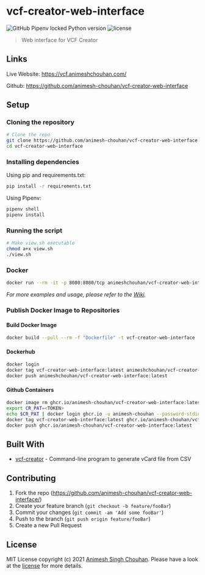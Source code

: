 # vcf-creator-web-interface

![GitHub Pipenv locked Python version](https://img.shields.io/github/pipenv/locked/python-version/animesh-chouhan/vcf-creator-web-interface)
![license](https://img.shields.io/github/license/animesh-chouhan/vcf-creator-web-interface)

> Web interface for VCF Creator

## Links

Live Website: https://vcf.animeshchouhan.com/

Github: https://github.com/animesh-chouhan/vcf-creator-web-interface

## Setup

### Cloning the repository

```sh
# Clone the repo
git clone https://github.com/animesh-chouhan/vcf-creator-web-interface.git
cd vcf-creator-web-interface
```

### Installing dependencies

Using pip and requirements.txt:

```sh
pip install -r requirements.txt
```

Using Pipenv:

```sh
pipenv shell
pipenv install
```

### Running the script

```sh
# Make view.sh executable
chmod a+x view.sh
./view.sh
```

### Docker

```sh
docker run --rm -it -p 8080:8080/tcp animeshchouhan/vcf-creator-web-interface
```

_For more examples and usage, please refer to the [Wiki][wiki]._

### Publish Docker Image to Repositories

#### Build Docker Image

```sh
docker build --pull --rm -f "Dockerfile" -t vcf-creator-web-interface .
```

#### Dockerhub

```sh
docker login
docker tag vcf-creator-web-interface:latest animeshchouhan/vcf-creator-web-interface:latest
docker push animeshchouhan/vcf-creator-web-interface:latest
```

#### Github Containers

```sh
docker image rm ghcr.io/animesh-chouhan/vcf-creator-web-interface:latest
export CR_PAT=<TOKEN>
echo $CR_PAT | docker login ghcr.io -u animesh-chouhan --password-stdin
docker tag vcf-creator-web-interface:latest ghcr.io/animesh-chouhan/vcf-creator-web-interface:latest
docker push ghcr.io/animesh-chouhan/vcf-creator-web-interface:latest
```

## Built With

- [vcf-creator](https://github.com/animesh-chouhan/vcf-creator) - Command-line program to generate vCard file from CSV

## Contributing

1. Fork the repo (<https://github.com/animesh-chouhan/vcf-creator-web-interface/>)
2. Create your feature branch (`git checkout -b feature/fooBar`)
3. Commit your changes (`git commit -am 'Add some fooBar'`)
4. Push to the branch (`git push origin feature/fooBar`)
5. Create a new Pull Request

<!-- Markdown link & img dfn's -->

[license]: https://img.shields.io/github/license/animesh-chouhan/vcf-creator-web-interface
[wiki]: https://github.com/animesh-chouhan/vcf-creator-web-interface/wiki

## License

MIT License
copyright (c) 2021 [Animesh Singh Chouhan](https://github.com/animesh-chouhan). Please have a look at the [license](LICENSE) for more details.

